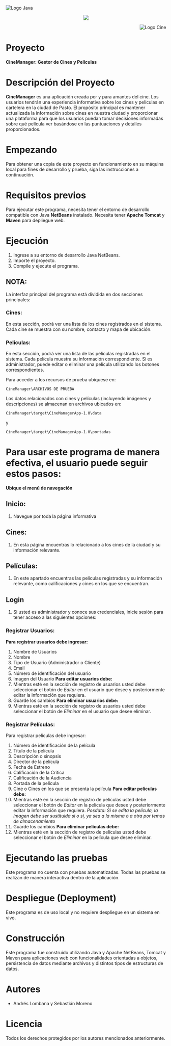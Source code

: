 <p align="left">
    <img src="https://seeklogo.com/images/J/java-logo-7833D1D21A-seeklogo.com.png" alt="Logo Java">
</p>
<p align="center">
    <img src="https://img.shields.io/badge/GitHub-%23121011.svg?style=for-the-badge&logo=github&logoColor=white">
</p>
<p align="right">
    <img src="https://images-wixmp-ed30a86b8c4ca887773594c2.wixmp.com/f/2e80767e-a234-406a-846f-f6c7d68d40e1/dcr8tfy-d2ee95f6-9006-49cb-a4ed-5e12c5bc6882.png/v1/fill/w_256,h_256/movies_icon_folder_by_kalinda2_dcr8tfy-fullview.png?token=eyJ0eXAiOiJKV1QiLCJhbGciOiJIUzI1NiJ9.eyJzdWIiOiJ1cm46YXBwOjdlMGQxODg5ODIyNjQzNzNhNWYwZDQxNWVhMGQyNmUwIiwiaXNzIjoidXJuOmFwcDo3ZTBkMTg4OTgyMjY0MzczYTVmMGQ0MTVlYTBkMjZlMCIsIm9iaiI6W1t7ImhlaWdodCI6Ijw9MjU2IiwicGF0aCI6IlwvZlwvMmU4MDc2N2UtYTIzNC00MDZhLTg0NmYtZjZjN2Q2OGQ0MGUxXC9kY3I4dGZ5LWQyZWU5NWY2LTkwMDYtNDljYi1hNGVkLTVlMTJjNWJjNjg4Mi5wbmciLCJ3aWR0aCI6Ijw9MjU2In1dXSwiYXVkIjpbInVybjpzZXJ2aWNlOmltYWdlLm9wZXJhdGlvbnMiXX0.x91ukKhhzg-G2y22u2yPfDffDO8b4SPZjK3Rmf7saxo" alt="Logo Cine">
</p>

# Proyecto
**CineManager: Gestor de Cines y Películas**

# Descripción del Proyecto
**CineManager** es una aplicación creada por y para amantes del cine. Los usuarios tendrán una experiencia informativa sobre los cines y películas en cartelera en la ciudad de Pasto. El propósito principal es mantener actualizada la información sobre cines en nuestra ciudad y proporcionar una plataforma para que los usuarios puedan tomar decisiones informadas sobre qué película ver basándose en las puntuaciones y detalles proporcionados.

# Empezando
Para obtener una copia de este proyecto en funcionamiento en su máquina local para fines de desarrollo y prueba, siga las instrucciones a continuación.

# Requisitos previos
Para ejecutar este programa, necesita tener el entorno de desarrollo compatible con Java **NetBeans** instalado.
Necesita tener **Apache Tomcat** y **Maven** para depliegue web.

# Ejecución

1. Ingrese a su entorno de desarrollo Java NetBeans.
2. Importe el proyecto.
3. Compile y ejecute el programa.
## NOTA:
La interfaz principal del programa está dividida en dos secciones principales:

### Cines:
En esta sección, podrá ver una lista de los cines registrados en el sistema.
Cada cine se muestra con su nombre, contacto y mapa de ubicación.

### Películas:
En esta sección, podrá ver una lista de las películas registradas en el sistema.
Cada película muestra su información correspondiente.
Si es administrador, puede editar o eliminar una película utilizando los botones correspondientes.

Para acceder a los recursos de prueba ubíquese en:
```
CineManager\ARCHIVOS DE PRUEBA
```

Los datos relacionados con cines y películas (incluyendo imágenes y descripciones) se almacenan en archivos ubicados en:

```
CineManager\target\CineManagerApp-1.0\data
```
y
```
CineManager\target\CineManagerApp-1.0\portadas
```

# Para usar este programa de manera efectiva, el usuario puede seguir estos pasos:
 **Ubique el menú de navegación**
## Inicio:
1. Navegue por toda la página informativa
## Cines:
1. En esta página encuentras lo relacionado a los cines de la ciudad y su información relevante.
## Películas:
1. En este apartado encuentras las películas registradas y su información relevante, como calificaciones y cines en los que se encuentran.
## Login
1. Si usted es administrador y conoce sus credenciales, inicie sesión para tener acceso a las siguientes opciones:

### Registrar Usuarios:
**Para registrar usuarios debe ingresar:**
1. Nombre de Usuarios
2. Nombre
3. Tipo de Usuario (Administrador o Cliente)
4. Email
4. Número de identificación del usuario
5. Imagen del Usuario
**Para editar usuarios debe:**
1. Mientras esté en la sección de registro de usuarios usted debe seleccionar el botón de *Editar* en el usuario que desee y posteriormente editar la información que requiera.
2. Guarde los cambios
**Para eliminar usuarios debe:**
1. Mientras esté en la sección de registro de usuarios usted debe seleccionar el botón de *Eliminar* en el usuario que desee eliminar.

### Registrar Películas:
Para registrar películas debe ingresar:
1. Número de identificación de la película
2. Título de la película
3. Descripción o sinopsis
4. Director de la película
5. Fecha de Estreno
6. Calificación de la Critica
7. Calificación de la Audiencia
8. Portada de la película
9. Cine o Cines en los que se presenta la película
**Para editar películas debe:**
1. Mientras esté en la sección de registro de películas usted debe seleccionar el botón de *Editar* en la película que desee y posteriormente editar la información que requiera.
   *Posdata: Si se edita la película, la imagen debe ser sustituida si o si, ya sea a la misma o a otra por temas de almacenamiento*
2. Guarde los cambios
**Para eliminar películas debe:**
1. Mientras esté en la sección de registro de películas usted debe seleccionar el botón de *Eliminar* en la película que desee eliminar.

# Ejecutando las pruebas
Este programa no cuenta con pruebas automatizadas. Todas las pruebas se realizan de manera interactiva dentro de la aplicación.

# Despliegue (Deployment)
Este programa es de uso local y no requiere despliegue en un sistema en vivo.

# Construcción
Este programa fue construido utilizando Java y Apache NetBeans, Tomcat y Maven para aplicaciones web con funcionalidades orientadas a objetos, persistencia de datos mediante archivos y distintos tipos de estructuras de datos.

# Autores
* Andrés Lombana y Sebastián Moreno

# Licencia
Todos los derechos protegidos por los autores mencionados anteriormente.
